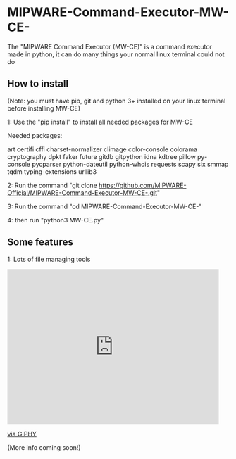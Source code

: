 # MIPWARE-Command-Executor-MW-CE-


The "MIPWARE Command Executor (MW-CE)" is a command executor made in python, it can do many things your normal linux terminal could not do

## How to install

(Note: you must have pip, git and python 3+ installed on your linux terminal before installing MW-CE)

1: Use the "pip install" to install all needed packages for MW-CE

Needed packages:

art
certifi
cffi
charset-normalizer
climage
color-console
colorama
cryptography
dpkt
faker
future
gitdb
gitpython
idna
kdtree
pillow
py-console
pycparser
python-dateutil
python-whois
requests
scapy
six
smmap
tqdm
typing-extensions
urllib3

2: Run the command "git clone https://github.com/MIPWARE-Official/MIPWARE-Command-Executor-MW-CE-.git"

3: Run the command "cd MIPWARE-Command-Executor-MW-CE-"

4: then run "python3 MW-CE.py"

## Some features

1: Lots of file managing tools

<iframe src="https://giphy.com/embed/q5R7T4nxyavVg5HfuJ" width="480" height="352" frameBorder="0" class="giphy-embed" allowFullScreen></iframe><p><a href="https://giphy.com/gifs/q5R7T4nxyavVg5HfuJ">via GIPHY</a></p>

(More info coming soon!)
